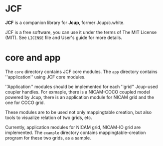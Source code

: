JCF
===

__JCF__ is a companion library for __Jcup__, former Jcup/c.white.

JCF is a free software, you can use it under the terms of The MIT
License (MIT). See `LICENSE` file and User's guide for more details.
                                                              

core and app
============

The `core` directory contains JCF core modules. The `app` directory
contains ''application'' using JCF core modules.

''Application'' modules should be implemented for each ''grid''
Jcup-used coupler handles. For exmaple, there is a NICAM-COCO coupled
model powered by Jcup, there is an application module for NICAM grid
and the one for COCO grid.

These modules are to be used not only mappingtable creation,
but also tools to visualize relation of two grids, etc.

Currently, application modules for NICAM grid, NICAM-IO grid are
implemented.  The `example` directory contains mappingtable-creation
program for these two grids, as a sample.

